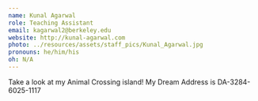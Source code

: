 ```yaml
---
name: Kunal Agarwal
role: Teaching Assistant
email: kagarwal2@berkeley.edu
website: http://kunal-agarwal.com
photo: ../resources/assets/staff_pics/Kunal_Agarwal.jpg
pronouns: he/him/his
oh: N/A
---
```


Take a look at my Animal Crossing island! My Dream Address is DA-3284-6025-1117
